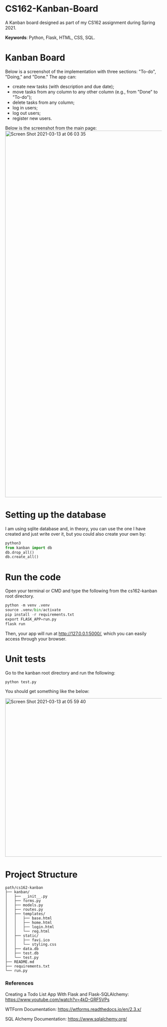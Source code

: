 # CS162-Kanban-Board
A Kanban board designed as part of my CS162 assignment during Spring 2021. 

**Keywords**: Python, Flask, HTML, CSS, SQL. 


# Kanban Board
Below is a screenshot of the implementation with three sections: "To-do", "Doing," and "Done." The app can:
* create new tasks (with description and due date);
* move tasks from any column to any other column (e.g., from "Done" to "To-do");
* delete tasks from any column;
* log in users;
* log out users;
* register new users.

Below is the screenshot from the main page:
<img width="1175" alt="Screen Shot 2021-03-13 at 06 03 35" src="https://user-images.githubusercontent.com/47840436/111010834-daefaf80-83c1-11eb-9abd-d66cf8fdd12d.png">

# Setting up the database
I am using sqlite database and, in theory, you can use the one I have created and just write over it, but you could also create your own by:
```python
python3
from kanban import db
db.drop_all()
db.create_all()
```



# Run the code
Open your terminal or CMD and type the following from the cs162-kanban root directory.
```python
python -m venv .venv 
source .venv/bin/activate
pip install -r requirements.txt
export FLASK_APP=run.py
flask run
```

Then, your app will run at http://127.0.0.1:5000/, which you can easily access through your browser. 

# Unit tests
Go to the kanban root directory and run the following:
```python
python test.py
```

You should get something like the below:


<img width="508" alt="Screen Shot 2021-03-13 at 05 59 40" src="https://user-images.githubusercontent.com/47840436/111010637-4edd8800-83c1-11eb-8a56-75a0a9e13153.png">


# Project Structure

```
path/cs162-kanban
├── kanban/
│   ├── __init__.py
│   ├── forms.py
│   ├── models.py
│   ├── routes.py
│   ├── templates/
│   │   ├── base.html
│   │   ├── home.html
│   │   ├── login.html
│   │   └── reg.html
│   ├── static/
│   │   ├── favi.ico
│   │   └── styling.css
│   ├── data.db
│   ├── test.db
│   └── test.py
├── README.md
├── requirements.txt
└── run.py

```

### References
Creating a Todo List App With Flask and Flask-SQLAlchemy: https://www.youtube.com/watch?v=4kD-GRF5VPs

WTForm Documentation: https://wtforms.readthedocs.io/en/2.3.x/

SQL Alchemy Documentation: https://www.sqlalchemy.org/
